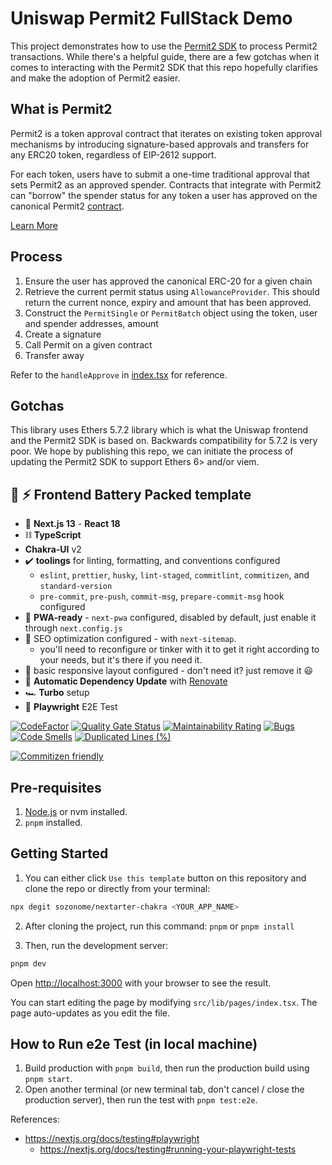# Uniswap Permit2 FullStack Demo
This project demonstrates how to use the [Permit2 SDK](https://github.com/Uniswap/permit2-sdk) to process Permit2 transactions. While there's a helpful guide, there are a few gotchas when it comes to interacting with the Permit2 SDK that this repo hopefully clarifies and make the adoption of Permit2 easier.

## What is Permit2
Permit2 is a token approval contract that iterates on existing token approval mechanisms by introducing signature-based approvals and transfers for any ERC20 token, regardless of EIP-2612 support.

For each token, users have to submit a one-time traditional approval that sets Permit2 as an approved spender. Contracts that integrate with Permit2 can "borrow" the spender status for any token a user has approved on the canonical Permit2 [contract](https://etherscan.io/address/0x000000000022D473030F116dDEE9F6B43aC78BA3).

[Learn More](https://blog.uniswap.org/permit2-integration-guide)

## Process

1. Ensure the user has approved the canonical ERC-20 for a given chain
2. Retrieve the current permit status using `AllowanceProvider`. This should return the current nonce, expiry and amount that has been approved.
3. Construct the `PermitSingle` or `PermitBatch` object using the token, user and spender addresses, amount
4. Create a signature
5. Call Permit on a given contract
6. Transfer away

Refer to the `handleApprove` in [index.tsx](src/lib/pages/home/index.tsx) for reference.

## Gotchas
This library uses Ethers 5.7.2 library which is what the Uniswap frontend and the Permit2 SDK is based on. Backwards compatibility for 5.7.2 is very poor. We hope by publishing this repo, we can initiate the process of updating the Permit2 SDK to support Ethers 6> and/or viem.

## 🔋 ⚡ Frontend Battery Packed template

- 🚀 **Next.js 13** - **React 18**
- ⛓️ **TypeScript**
- **Chakra-UI** v2
- ✔️ **toolings** for linting, formatting, and conventions configured 
  - `eslint`, `prettier`, `husky`, `lint-staged`, `commitlint`, `commitizen`, and `standard-version`
  - `pre-commit`, `pre-push`, `commit-msg`, `prepare-commit-msg` hook configured
- 📱 **PWA-ready** - `next-pwa` configured, disabled by default, just enable it through `next.config.js`
- 🔎 SEO optimization configured - with `next-sitemap`. 
  - you'll need to reconfigure or tinker with it to get it right according to your needs, but it's there if you need it.
- 🎨 basic responsive layout configured - don't need it? just remove it 😃
- 🤖 **Automatic Dependency Update** with [Renovate](https://renovatebot.com/) 
- 🏎️ **Turbo** setup
- 🧪 **Playwright** E2E Test

[![CodeFactor](https://www.codefactor.io/repository/github/sozonome/nextarter-chakra/badge)](https://www.codefactor.io/repository/github/sozonome/nextarter-chakra)
[![Quality Gate Status](https://sonarcloud.io/api/project_badges/measure?project=sozonome_nextarter-chakra&metric=alert_status)](https://sonarcloud.io/dashboard?id=sozonome_nextarter-chakra) [![Maintainability Rating](https://sonarcloud.io/api/project_badges/measure?project=sozonome_nextarter-chakra&metric=sqale_rating)](https://sonarcloud.io/dashboard?id=sozonome_nextarter-chakra) [![Bugs](https://sonarcloud.io/api/project_badges/measure?project=sozonome_nextarter-chakra&metric=bugs)](https://sonarcloud.io/dashboard?id=sozonome_nextarter-chakra) [![Code Smells](https://sonarcloud.io/api/project_badges/measure?project=sozonome_nextarter-chakra&metric=code_smells)](https://sonarcloud.io/dashboard?id=sozonome_nextarter-chakra) [![Duplicated Lines (%)](https://sonarcloud.io/api/project_badges/measure?project=sozonome_nextarter-chakra&metric=duplicated_lines_density)](https://sonarcloud.io/dashboard?id=sozonome_nextarter-chakra)

[![Commitizen friendly](https://img.shields.io/badge/commitizen-friendly-brightgreen.svg)](http://commitizen.github.io/cz-cli/)

## Pre-requisites

1. [Node.js](https://nodejs.org/en/) or nvm installed.
2. `pnpm` installed.

## Getting Started

1. You can either click `Use this template` button on this repository and clone the repo or directly from your terminal:

```bash
npx degit sozonome/nextarter-chakra <YOUR_APP_NAME>
```

2. After cloning the project, run this command: `pnpm` or `pnpm install`

3. Then, run the development server:

```bash
pnpm dev
```

Open [http://localhost:3000](http://localhost:3000) with your browser to see the result.

You can start editing the page by modifying `src/lib/pages/index.tsx`. The page auto-updates as you edit the file.

## How to Run e2e Test (in local machine)

1. Build production with `pnpm build`, then run the production build using `pnpm start`.
2. Open another terminal (or new terminal tab, don't cancel / close the production server), then run the test with `pnpm test:e2e`.

References:

- https://nextjs.org/docs/testing#playwright
  - https://nextjs.org/docs/testing#running-your-playwright-tests
